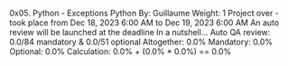 0x05. Python - Exceptions
Python
 By: Guillaume
 Weight: 1
 Project over - took place from Dec 18, 2023 6:00 AM to Dec 19, 2023 6:00 AM
 An auto review will be launched at the deadline
In a nutshell…
Auto QA review: 0.0/84 mandatory & 0.0/51 optional
Altogether:  0.0%
Mandatory: 0.0%
Optional: 0.0%
Calculation:  0.0% + (0.0% * 0.0%)  == 0.0%
